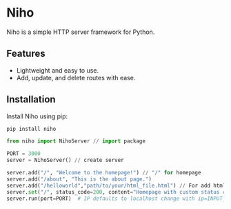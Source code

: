 # Niho

Niho is a simple HTTP server framework for Python.

## Features
- Lightweight and easy to use.
- Add, update, and delete routes with ease.

## Installation
Install Niho using pip:
```bash
pip install niho
```

```python
from niho import NihoServer // import package

PORT = 3000
server = NihoServer() // create server

server.add("/", "Welcome to the homepage!") // "/" for homepage
server.add("/about", "This is the about page.")
server.add("/helloworld","path/to/your/html_file.html") // For add html file
server.set("/", status_code=200, content="Homepage with custom status code")
server.run(port=PORT)  # IP defaults to localhost change with ip=INPUT_IP if you want
```